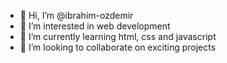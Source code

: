 - 👋 Hi, I’m @ibrahim-ozdemir
- 👀 I’m interested in web development
- 🌱 I’m currently learning html, css and javascript
- 💞️ I’m looking to collaborate on exciting projects

